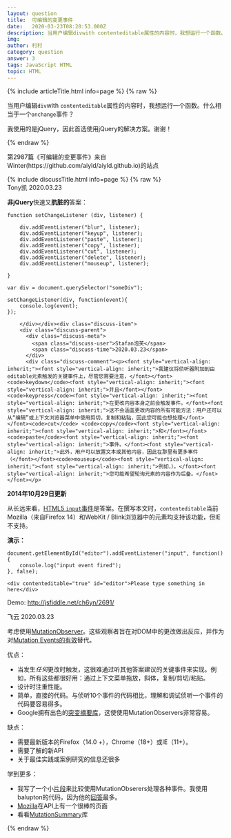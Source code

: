 ```yaml
---
layout: question
title:  可编辑的变更事件
date:   2020-03-23T08:20:53.000Z
description: 当用户编辑divwith contenteditable属性的内容时，我想运行一个函数。什么相当于一个onchange事件？我使用的是jQuery，因...
img: 
author: 村村
category: question
answer: 3
tags: JavaScript HTML
topic: HTML
---
```

<div class="article-root">
  <div class="article">
    {% include articleTitle.html info=page %}
    {% raw %}
    <div class="article-content"><p><font style="vertical-align: inherit;"><font style="vertical-align: inherit;">当用户编辑</font></font><code>div</code><font style="vertical-align: inherit;"><font style="vertical-align: inherit;">with </font></font><code>contenteditable</code><font style="vertical-align: inherit;"><font style="vertical-align: inherit;">属性</font><font style="vertical-align: inherit;">的内容时，我想运行一个函数</font><font style="vertical-align: inherit;">。</font><font style="vertical-align: inherit;">什么相当于一个</font></font><code>onchange</code><font style="vertical-align: inherit;"><font style="vertical-align: inherit;">事件？</font></font></p>

<p><font style="vertical-align: inherit;"><font style="vertical-align: inherit;">我使用的是jQuery，因此首选使用jQuery的解决方案。</font><font style="vertical-align: inherit;">谢谢！</font></font></p></div>
    {% endraw %}
  </div>
  <p class="winter_mark">第2987篇《可编辑的变更事件》来自Winter(https://github.com/aiyld/aiyld.github.io)的站点</p>
  <div class="discuss-wrapper">
    {% include discussTitle.html info=page %}
    {% raw %}
    <div class="discuss-item">
        <div class="discuss-parent">
          <div class="discuss-meta">
            <span class="discuss-user">Tony凯</span>
            <span class="discuss-time">2020.03.23</span>
          </div>
          <div class="discuss-comment"><p><strong><font style="vertical-align: inherit;"><font style="vertical-align: inherit;">非jQuery</font></font></strong><font style="vertical-align: inherit;"><font style="vertical-align: inherit;">快速又</font></font><strong><font style="vertical-align: inherit;"><font style="vertical-align: inherit;">肮脏的</font></font></strong><font style="vertical-align: inherit;"><font style="vertical-align: inherit;">答案：</font></font></p>

<pre><code>function setChangeListener (div, listener) {<font></font>
<font></font>
    div.addEventListener("blur", listener);<font></font>
    div.addEventListener("keyup", listener);<font></font>
    div.addEventListener("paste", listener);<font></font>
    div.addEventListener("copy", listener);<font></font>
    div.addEventListener("cut", listener);<font></font>
    div.addEventListener("delete", listener);<font></font>
    div.addEventListener("mouseup", listener);<font></font>
<font></font>
}<font></font>
<font></font>
var div = document.querySelector("someDiv");<font></font>
<font></font>
setChangeListener(div, function(event){<font></font>
    console.log(event);<font></font>
});<font></font>
</code></pre></div>
        </div></div><div class="discuss-item">
        <div class="discuss-parent">
          <div class="discuss-meta">
            <span class="discuss-user">Stafan泡芙</span>
            <span class="discuss-time">2020.03.23</span>
          </div>
          <div class="discuss-comment"><p><font style="vertical-align: inherit;"><font style="vertical-align: inherit;">我建议将侦听器附加到由editable元素触发的关键事件上，尽​​管您需要注意，</font></font><code>keydown</code><font style="vertical-align: inherit;"><font style="vertical-align: inherit;">并且</font></font><code>keypress</code><font style="vertical-align: inherit;"><font style="vertical-align: inherit;">在更改内容本身之前会触发事件。</font><font style="vertical-align: inherit;">这不会涵盖更改内容的所有可能方法：用户还可以从“编辑”或上下文浏览器菜单中使用剪切，复制和粘贴，因此您可能也想处理</font></font><code>cut</code> <code>copy</code><font style="vertical-align: inherit;"><font style="vertical-align: inherit;">和</font></font><code>paste</code><font style="vertical-align: inherit;"><font style="vertical-align: inherit;">事件。</font><font style="vertical-align: inherit;">此外，用户可以放置文本或其他内容，因此在那里有更多事件（</font></font><code>mouseup</code><font style="vertical-align: inherit;"><font style="vertical-align: inherit;">例如，）。</font><font style="vertical-align: inherit;">您可能希望轮询元素的内容作为后备。</font></font></p>

<p><strong><font style="vertical-align: inherit;"><font style="vertical-align: inherit;">2014年10月29日更新</font></font></strong></p>

<p><font style="vertical-align: inherit;"><font style="vertical-align: inherit;">从长远来看</font><font style="vertical-align: inherit;">，</font></font><a href="https://developer.mozilla.org/en-US/docs/Web/Reference/Events/input" rel="noreferrer"><font style="vertical-align: inherit;"><font style="vertical-align: inherit;">HTML5 </font></font><code>input</code><font style="vertical-align: inherit;"><font style="vertical-align: inherit;">事件</font></font></a><font style="vertical-align: inherit;"><font style="vertical-align: inherit;">是答案。</font><font style="vertical-align: inherit;">在撰写本文时，</font></font><code>contenteditable</code><font style="vertical-align: inherit;"><font style="vertical-align: inherit;">当前Mozilla（来自Firefox 14）和WebKit / Blink浏览器中的元素</font><font style="vertical-align: inherit;">均支持该功能</font><font style="vertical-align: inherit;">，但IE不支持。</font></font></p>

<p><strong><font style="vertical-align: inherit;"><font style="vertical-align: inherit;">演示：</font></font></strong></p>

<p></p><div class="snippet" data-lang="js" data-hide="false" data-console="true" data-babel="false">
<div class="snippet-code">
<pre class="snippet-code-js lang-js prettyprint-override"><code>document.getElementById("editor").addEventListener("input", function() {<font></font>
    console.log("input event fired");<font></font>
}, false);</code></pre>
<pre class="snippet-code-html lang-html prettyprint-override"><code>&lt;div contenteditable="true" id="editor"&gt;Please type something in here&lt;/div&gt;</code></pre>
</div>
</div>
<p></p>

<p>Demo: <a href="http://jsfiddle.net/ch6yn/2691/" rel="noreferrer">http://jsfiddle.net/ch6yn/2691/</a></p></div>
        </div></div><div class="discuss-item">
        <div class="discuss-parent">
          <div class="discuss-meta">
            <span class="discuss-user">飞云</span>
            <span class="discuss-time">2020.03.23</span>
          </div>
          <div class="discuss-comment"><p><font style="vertical-align: inherit;"><font style="vertical-align: inherit;">考虑使用</font></font><a href="https://w3c.github.io/dom/#mutation-observers" rel="noreferrer"><font style="vertical-align: inherit;"><font style="vertical-align: inherit;">MutationObserver</font></font></a><font style="vertical-align: inherit;"><font style="vertical-align: inherit;">。</font><font style="vertical-align: inherit;">这些观察者旨在对DOM中的更改做出反应，并作为对</font></font><a href="http://www.w3.org/TR/DOM-Level-3-Events/#interface-MutationEvent" rel="noreferrer"><font style="vertical-align: inherit;"><font style="vertical-align: inherit;">Mutation Events的有效</font></font></a><font style="vertical-align: inherit;"><font style="vertical-align: inherit;">替代</font><font style="vertical-align: inherit;">。</font></font></p>

<p><font style="vertical-align: inherit;"><font style="vertical-align: inherit;">优点：</font></font></p>

<ul>
<li><font style="vertical-align: inherit;"><font style="vertical-align: inherit;">当</font><font style="vertical-align: inherit;">发生</font></font><em><font style="vertical-align: inherit;"><font style="vertical-align: inherit;">任何</font></font></em><font style="vertical-align: inherit;"><font style="vertical-align: inherit;">更改时</font><font style="vertical-align: inherit;">触发</font><font style="vertical-align: inherit;">，这很难通过听其他答案建议的关键事件来实现。</font><font style="vertical-align: inherit;">例如，所有这些都很好用：通过上下文菜单拖放，斜体，复制/剪切/粘贴。</font></font></li>
<li><font style="vertical-align: inherit;"><font style="vertical-align: inherit;">设计时注重性能。</font></font></li>
<li><font style="vertical-align: inherit;"><font style="vertical-align: inherit;">简单，直接的代码。</font><font style="vertical-align: inherit;">与侦听10个事件的代码相比，理解和调试侦听一个事件的代码要容易得多。</font></font></li>
<li><font style="vertical-align: inherit;"><font style="vertical-align: inherit;">Google拥有出色的</font></font><a href="http://code.google.com/p/mutation-summary/" rel="noreferrer"><font style="vertical-align: inherit;"><font style="vertical-align: inherit;">突变摘要库</font></font></a><font style="vertical-align: inherit;"><font style="vertical-align: inherit;">，这使使用MutationObservers非常容易。</font></font></li>
</ul>

<p><font style="vertical-align: inherit;"><font style="vertical-align: inherit;">缺点：</font></font></p>

<ul>
<li><font style="vertical-align: inherit;"><font style="vertical-align: inherit;">需要最新版本的Firefox（14.0 +），Chrome（18+）或IE（11+）。</font></font></li>
<li><font style="vertical-align: inherit;"><font style="vertical-align: inherit;">需要了解的新API</font></font></li>
<li><font style="vertical-align: inherit;"><font style="vertical-align: inherit;">关于最佳实践或案例研究的信息还很多</font></font></li>
</ul>

<p><font style="vertical-align: inherit;"><font style="vertical-align: inherit;">学到更多：</font></font></p>

<ul>
<li><font style="vertical-align: inherit;"><font style="vertical-align: inherit;">我写了一个小</font></font><a href="http://jrullmann.github.com/contenteditable-onchange-approaches/" rel="noreferrer"><font style="vertical-align: inherit;"><font style="vertical-align: inherit;">片段</font></font></a><font style="vertical-align: inherit;"><font style="vertical-align: inherit;">来比较使用MutationObserers处理各种事件。</font><font style="vertical-align: inherit;">我使用balupton的代码，因为他的</font></font><a href="https://stackoverflow.com/a/6263537/194957"><font style="vertical-align: inherit;"><font style="vertical-align: inherit;">回答</font></font></a><font style="vertical-align: inherit;"><font style="vertical-align: inherit;">最多。</font></font></li>
<li><a href="https://developer.mozilla.org/en-US/docs/Web/API/MutationObserver" rel="noreferrer"><font style="vertical-align: inherit;"><font style="vertical-align: inherit;">Mozilla</font></font></a><font style="vertical-align: inherit;"><font style="vertical-align: inherit;">在API上有一个很棒的页面</font></font></li>
<li><font style="vertical-align: inherit;"><font style="vertical-align: inherit;">看看</font></font><a href="http://code.google.com/p/mutation-summary/" rel="noreferrer"><font style="vertical-align: inherit;"><font style="vertical-align: inherit;">MutationSummary</font></font></a><font style="vertical-align: inherit;"><font style="vertical-align: inherit;">库</font></font></li>
</ul></div>
        </div></div>
    {% endraw %}
  </div>
<div>
